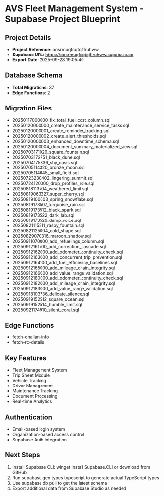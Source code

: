 ﻿# AVS Fleet Management System - Supabase Project Blueprint

## Project Details
- **Project Reference**: oosrmuqfcqtojflruhww
- **Supabase URL**: https://oosrmuqfcqtojflruhww.supabase.co
- **Export Date**: 2025-09-28 19:05:40

## Database Schema
- **Total Migrations**: 37
- **Edge Functions**: 2

## Migration Files
- 20250117000000_fix_total_fuel_cost_column.sql
- 20250120000000_create_maintenance_service_tasks.sql
- 20250120000001_create_reminder_tracking.sql
- 20250120000002_create_alert_thresholds.sql
- 20250120000003_enhanced_downtime_schema.sql
- 20250120000004_document_summary_materialized_view.sql
- 20250703171029_square_fountain.sql
- 20250703172751_black_dune.sql
- 20250704175336_shy_oasis.sql
- 20250705114320_bronze_moon.sql
- 20250705114645_small_field.sql
- 20250723230402_lingering_summit.sql
- 20250724120000_drop_profiles_role.sql
- 20250818113704_weathered_limit.sql
- 20250819063327_super_cherry.sql
- 20250819100603_spring_snowflake.sql
- 20250819173507_turquoise_rain.sql
- 20250819173512_black_spark.sql
- 20250819173522_dark_lab.sql
- 20250819173529_damp_voice.sql
- 20250821115311_raspy_fountain.sql
- 20250821125004_cold_shape.sql
- 20250829070316_maroon_shadow.sql
- 20250911070000_add_refuelings_column.sql
- 20250912161700_add_correction_cascade.sql
- 20250912162000_add_odometer_continuity_check.sql
- 20250912163000_add_concurrent_trip_prevention.sql
- 20250912164100_add_fuel_efficiency_baselines.sql
- 20250912165000_add_mileage_chain_integrity.sql
- 20250912166000_add_value_range_validation.sql
- 20250912180000_add_odometer_continuity_check.sql
- 20250912182000_add_mileage_chain_integrity.sql
- 20250912183000_add_value_range_validation.sql
- 20250918103736_delicate_silence.sql
- 20250919152512_square_ocean.sql
- 20250919152514_humble_limit.sql
- 20250921174910_silent_coral.sql


## Edge Functions
- fetch-challan-info
- fetch-rc-details


## Key Features
- Fleet Management System
- Trip Sheet Module
- Vehicle Tracking
- Driver Management
- Maintenance Tracking
- Document Processing
- Real-time Analytics

## Authentication
- Email-based login system
- Organization-based access control
- Supabase Auth integration

## Next Steps
1. Install Supabase CLI: winget install Supabase.CLI or download from GitHub
2. Run supabase gen types typescript to generate actual TypeScript types
3. Use supabase db pull to get the latest schema
4. Export additional data from Supabase Studio as needed
